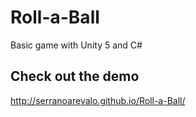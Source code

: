 # Roll-a-Ball
Basic game with Unity 5 and C#

## Check out the demo

http://serranoarevalo.github.io/Roll-a-Ball/
